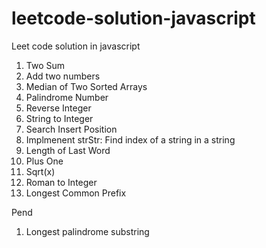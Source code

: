 # leetcode-solution-javascript
Leet code solution in javascript

1. Two Sum
2. Add two numbers
3. Median of Two Sorted Arrays 
4. Palindrome Number
5. Reverse Integer
6. String to Integer
7. Search Insert Position
8. Implmenent strStr: Find index of a string in a string
9. Length of Last Word
10. Plus One
11. Sqrt(x)
12. Roman to Integer
13. Longest Common Prefix


Pend
1. Longest palindrome substring
